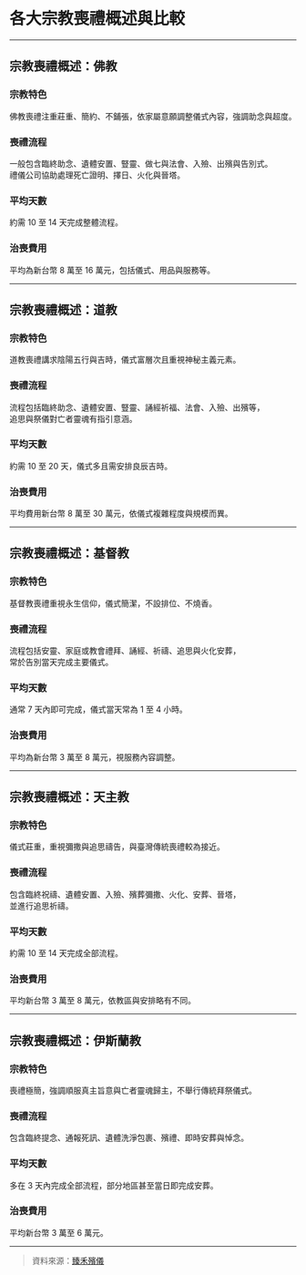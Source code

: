 # 各大宗教喪禮概述與比較

---

## 宗教喪禮概述：佛教

### 宗教特色  
佛教喪禮注重莊重、簡約、不鋪張，依家屬意願調整儀式內容，強調助念與超度。

### 喪禮流程  
一般包含臨終助念、遺體安置、豎靈、做七與法會、入殮、出殯與告別式。  
禮儀公司協助處理死亡證明、擇日、火化與晉塔。

### 平均天數  
約需 10 至 14 天完成整體流程。

### 治喪費用  
平均為新台幣 8 萬至 16 萬元，包括儀式、用品與服務等。

---

## 宗教喪禮概述：道教

### 宗教特色  
道教喪禮講求陰陽五行與吉時，儀式富層次且重視神秘主義元素。

### 喪禮流程  
流程包括臨終助念、遺體安置、豎靈、誦經祈福、法會、入殮、出殯等，  
追思與祭儀對亡者靈魂有指引意涵。

### 平均天數  
約需 10 至 20 天，儀式多且需安排良辰吉時。

### 治喪費用  
平均費用新台幣 8 萬至 30 萬元，依儀式複雜程度與規模而異。

---

## 宗教喪禮概述：基督教

### 宗教特色  
基督教喪禮重視永生信仰，儀式簡潔，不設排位、不燒香。

### 喪禮流程  
流程包括安靈、家庭或教會禮拜、誦經、祈禱、追思與火化安葬，  
常於告別當天完成主要儀式。

### 平均天數  
通常 7 天內即可完成，儀式當天常為 1 至 4 小時。

### 治喪費用  
平均為新台幣 3 萬至 8 萬元，視服務內容調整。

---

## 宗教喪禮概述：天主教

### 宗教特色  
儀式莊重，重視彌撒與追思禱告，與臺灣傳統喪禮較為接近。

### 喪禮流程  
包含臨終祝禱、遺體安置、入殮、殯葬彌撒、火化、安葬、晉塔，  
並進行追思祈禱。

### 平均天數  
約需 10 至 14 天完成全部流程。

### 治喪費用  
平均新台幣 3 萬至 8 萬元，依教區與安排略有不同。

---

## 宗教喪禮概述：伊斯蘭教

### 宗教特色  
喪禮極簡，強調順服真主旨意與亡者靈魂歸主，不舉行傳統拜祭儀式。

### 喪禮流程  
包含臨終提念、通報死訊、遺體洗淨包裹、殯禮、即時安葬與悼念。

### 平均天數  
多在 3 天內完成全部流程，部分地區甚至當日即完成安葬。

### 治喪費用  
平均新台幣 3 萬至 6 萬元。

---

> 資料來源：[臻禾殯儀](https://exequy.zhenhe-co.com/archives/161)
